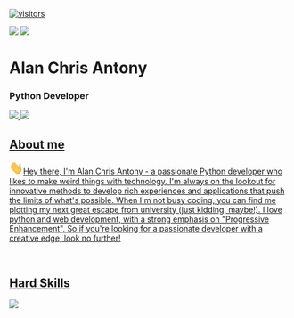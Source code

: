[![visitors](https://visitor-badge.laobi.icu/badge?page_id=alanchrissantony.alanchrissantony)](https://github.com/alanchrissantony)
<div> 
  <a href="https://www.linkedin.com/in/alan-chris-antony-037819223/"><img src="https://skillicons.dev/icons?i=linkedin" /><a/>
  <a href="mailto:alanchrissantony@gmail.com"><img src="https://skillicons.dev/icons?i=gmail" /><a/>
</div>
<div>
  <h1>Alan Chris Antony</h1>
  <h3> Python Developer</h3>
</div>

<div>
  <a href="https://github.com/alanchrissantony">
  <img height="150em" src="https://github-readme-stats-sigma-five.vercel.app/api?username=alanchrissantony&show_icons=true&theme=default&include_all_commits=true&count_private=true"/>
  <img height="150em" src="https://github-readme-stats-sigma-five.vercel.app/api/top-langs/?username=alanchrissantony&layout=compact&langs_count=7&theme=default"/>
</div>
  
<div>
  <h2>About me</h2>
  <p><img src="https://raw.githubusercontent.com/devarias/devarias/main/Hi.gif" style="width: 25px; display: inline-block;">Hey there, I'm Alan Chris Antony - a passionate Python developer who likes to make weird things with technology. I'm always on the lookout for innovative methods to develop rich experiences and applications that push the limits of what's possible. When I'm not busy coding, you can find me plotting my next great escape from university (just kidding, maybe!). I love python and web development, with a strong emphasis on "Progressive Enhancement". So if you're looking for a passionate developer with a creative edge, look no further!</p>
</div>
  
<div style="display: inline_block"><br>
  <h2>Hard Skills</h2>
  <a href="https://github.com/alanchrissantony">
  <img src="https://skillicons.dev/icons?i=py,linux,html,react,css,js,git,django,firebase,nodejs,postgresql" />
</div>
